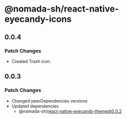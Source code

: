 # @nomada-sh/react-native-eyecandy-icons

## 0.0.4

### Patch Changes

- Created Trash icon.

## 0.0.3

### Patch Changes

- Changed peerDependencies versions
- Updated dependencies
  - @nomada-sh/react-native-eyecandy-theme@0.0.2
